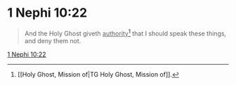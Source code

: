 # 1 Nephi 10:22

> And the Holy Ghost giveth <u>authority</u>[^a] that I should speak these things, and deny them not.

[1 Nephi 10:22](https://www.churchofjesuschrist.org/study/scriptures/bofm/1-ne/10?lang=eng&id=p22#p22)


[^a]: [[Holy Ghost, Mission of|TG Holy Ghost, Mission of]].  
